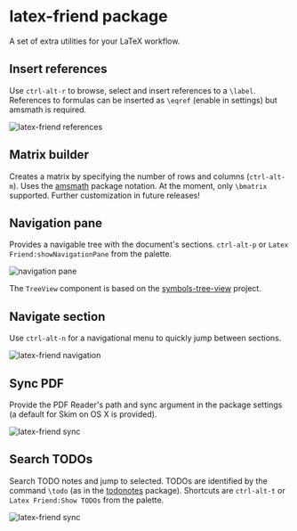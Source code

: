 # latex-friend package

A set of extra utilities for your LaTeX workflow.

## Insert references

Use `ctrl-alt-r` to browse, select and insert references to a `\label`.
References to formulas can be inserted as `\eqref` (enable in settings) but amsmath is required.

![latex-friend references](http://i.imgur.com/smSgjkO.gif)

## Matrix builder
Creates a matrix by specifying the number of rows and columns (`ctrl-alt-m`).
Uses the [amsmath](http://ctan.org/pkg/amsmath) package notation. At the moment,
only `\bmatrix` supported. Further customization in future releases!

## Navigation pane

Provides a navigable tree with the document's sections.
`ctrl-alt-p` or `Latex Friend:showNavigationPane` from the palette.

![navigation pane](http://i.imgur.com/ijJPDm3.png)

The `TreeView` component is based on the [symbols-tree-view](https://atom.io/packages/symbols-tree-view) project.

## Navigate section

Use `ctrl-alt-n` for a navigational menu to quickly jump between sections.

![latex-friend navigation](http://i.imgur.com/yDHQ2KO.gif)

## Sync PDF

Provide the PDF Reader's path and sync argument in the package settings (a default for Skim on OS X is provided).

![latex-friend sync](http://i.imgur.com/pOXOpYy.gif)

## Search TODOs

Search TODO notes and jump to selected. TODOs are identified by the command `\todo` (as in the [todonotes](http://ctan.org/pkg/todonotes) package). Shortcuts are `ctrl-alt-t` or `Latex Friend:Show TODOs` from the palette.

![latex-friend sync](http://i.imgur.com/Yf9XAZi.gif)
